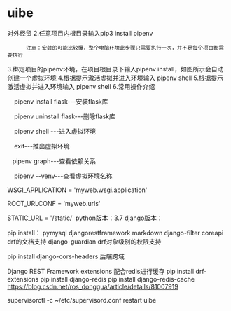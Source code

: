 # uibe
对外经贸
2.任意项目内根目录输入pip3 install pipenv

          注意：安装的可能比较慢，整个电脑环境此步骤只需要执行一次，并不是每个项目都需要执行
3.绑定项目的pipenv环境，在项目根目录下输入pipenv install，如图所示会自动创建一个虚拟环境
4.根据提示激活虚拟并进入环境输入 pipenv shell
5.根据提示激活虚拟并进入环境输入 pipenv shell
6.常用操作介绍

    pipenv install flask---安装flask库

    pipenv uninstall flask---删除flask库

    pipenv shell ---进入虚拟环境

    exit---推出虚拟环境

   pipenv graph---查看依赖关系

    pipenv --venv---查看虚拟环境名称




WSGI_APPLICATION = 'myweb.wsgi.application'

ROOT_URLCONF = 'myweb.urls'

STATIC_URL = '/static/'
python版本：3.7
django版本：


pip install：
    pymysql
    djangorestframework
    markdown
    django-filter
    coreapi             drf的文档支持
    django-guardian     drf对象级别的权限支持

pip install django-cors-headers   后端跨域

Django REST Framework extensions 配合redis进行缓存
pip install drf-extensions
pip install django-redis
pip install django-redis-cache
https://blog.csdn.net/ros_donggua/article/details/81007919


supervisorctl -c ~/etc/supervisord.conf restart uibe